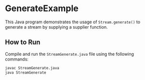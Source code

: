 # GenerateExample

This Java program demonstrates the usage of `Stream.generate()` to generate a stream by supplying a supplier function.

## How to Run

Compile and run the `StreamGenerate.java` file using the following commands:

```bash
javac StreamGenerate.java
java StreamGenerate
